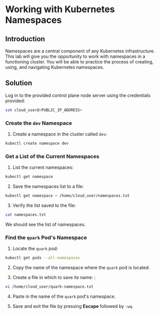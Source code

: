 # Working with Kubernetes Namespaces

## Introduction

Namespaces are a central component of any Kubernetes infrastructure. This lab will give you the opportunity to work with namespaces in a functioning cluster. You will be able to practice the process of creating, using, and navigating Kubernetes namespaces.

## Solution

Log in to the provided control plane node server using the credentials provided:

```zsh
ssh cloud_user@<PUBLIC_IP_ADDRESS>
```

### Create the `dev` Namespace

1. Create a namespace in the cluster called `dev`:

```zsh
kubectl create namespace dev
```

### Get a List of the Current Namespaces

1. List the current namespaces:

```zsh
kubectl get namespace
```

2. Save the namespaces list to a file:

```zsh
kubectl get namespace > /home/cloud_user/namespaces.txt
```

3. Verify the list saved to the file:

```zsh
cat namespaces.txt
```

We should see the list of namespaces.

### Find the `quark` Pod's Namespace

1. Locate the `quark` pod:

```zsh
kubectl get pods --all-namespaces
```

2. Copy the name of the namespace where the `quark` pod is located.

3. Create a file in which to save its name: :

```zsh
vi /home/cloud_user/quark-namespace.txt
```

4. Paste in the name of the `quark` pod's namespace.

5. Save and exit the file by pressing **Escape** followed by `:wq`.
